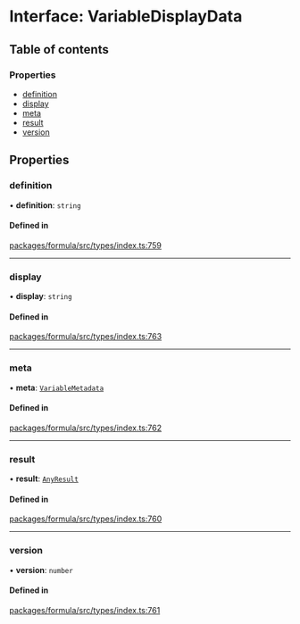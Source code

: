 # Interface: VariableDisplayData

## Table of contents

### Properties

- [definition](VariableDisplayData.md#definition)
- [display](VariableDisplayData.md#display)
- [meta](VariableDisplayData.md#meta)
- [result](VariableDisplayData.md#result)
- [version](VariableDisplayData.md#version)

## Properties

### <a id="definition" name="definition"></a> definition

• **definition**: `string`

#### Defined in

[packages/formula/src/types/index.ts:759](https://github.com/mashcard/mashcard/blob/main/packages/formula/src/types/index.ts#L759)

___

### <a id="display" name="display"></a> display

• **display**: `string`

#### Defined in

[packages/formula/src/types/index.ts:763](https://github.com/mashcard/mashcard/blob/main/packages/formula/src/types/index.ts#L763)

___

### <a id="meta" name="meta"></a> meta

• **meta**: [`VariableMetadata`](VariableMetadata.md)

#### Defined in

[packages/formula/src/types/index.ts:762](https://github.com/mashcard/mashcard/blob/main/packages/formula/src/types/index.ts#L762)

___

### <a id="result" name="result"></a> result

• **result**: [`AnyResult`](../README.md#anyresult)

#### Defined in

[packages/formula/src/types/index.ts:760](https://github.com/mashcard/mashcard/blob/main/packages/formula/src/types/index.ts#L760)

___

### <a id="version" name="version"></a> version

• **version**: `number`

#### Defined in

[packages/formula/src/types/index.ts:761](https://github.com/mashcard/mashcard/blob/main/packages/formula/src/types/index.ts#L761)
